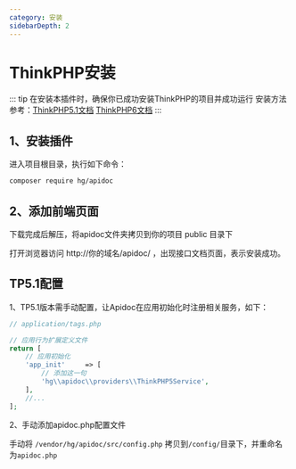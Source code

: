 ```yaml
---
category: 安装
sidebarDepth: 2
---
```


<script setup lang="ts">
import DownloadFe from "@DownloadFe";
</script>

# ThinkPHP安装

::: tip 在安装本插件时，确保你已成功安装ThinkPHP的项目并成功运行
安装方法参考：[ThinkPHP5.1文档](https://www.kancloud.cn/manual/thinkphp5_1/353948)
[ThinkPHP6文档](https://www.kancloud.cn/manual/thinkphp6_0/1037481)
:::



## 1、安装插件
进入项目根目录，执行如下命令：
```sh
composer require hg/apidoc
```


## 2、添加前端页面

<ClientOnly>
<DownloadFe ></DownloadFe>
</ClientOnly>


下载完成后解压，将apidoc文件夹拷贝到你的项目 public 目录下

打开浏览器访问   http://你的域名/apidoc/ ，出现接口文档页面，表示安装成功。



## TP5.1配置

1、TP5.1版本需手动配置，让Apidoc在应用初始化时注册相关服务，如下：

```php
// application/tags.php

// 应用行为扩展定义文件
return [
    // 应用初始化
    'app_init'     => [
        // 添加这一句
        'hg\\apidoc\\providers\\ThinkPHP5Service',
    ],
    //...
];
```

2、手动添加apidoc.php配置文件

手动将 `/vendor/hg/apidoc/src/config.php` 拷贝到`/config/`目录下，并重命名为`apidoc.php`





